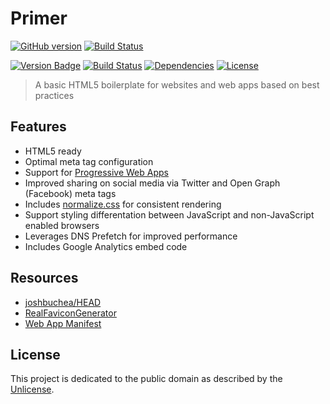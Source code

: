 # Primer

[![GitHub version](https://badge.fury.io/gh/ryanmorr%2Fprimer.svg)](https://badge.fury.io/gh/ryanmorr%2Fprimer) [![Build Status](https://travis-ci.org/ryanmorr/primer.svg)](https://travis-ci.org/ryanmorr/primer)

[![Version Badge][version-image]][project-url]
[![Build Status][build-image]][build-url]
[![Dependencies][dependencies-image]][project-url]
[![License][license-image]][license-url]

> A basic HTML5 boilerplate for websites and web apps based on best practices

## Features
* HTML5 ready
* Optimal meta tag configuration
* Support for [Progressive Web Apps](https://developer.mozilla.org/en-US/Apps/Progressive)
* Improved sharing on social media via Twitter and Open Graph (Facebook) meta tags
* Includes [normalize.css](http://necolas.github.io/normalize.css/) for consistent rendering
* Support styling differentation between JavaScript and non-JavaScript enabled browsers
* Leverages DNS Prefetch for improved performance
* Includes Google Analytics embed code

## Resources
* [joshbuchea/HEAD](https://github.com/joshbuchea/HEAD)
* [RealFaviconGenerator](https://realfavicongenerator.net/)
* [Web App Manifest](https://developer.mozilla.org/en-US/docs/Web/Manifest)

## License

This project is dedicated to the public domain as described by the [Unlicense](http://unlicense.org/).

[project-url]: https://github.com/ryanmorr/primer
[version-image]: https://badge.fury.io/gh/ryanmorr%2Fprimer.svg
[build-url]: https://travis-ci.org/ryanmorr/primer
[build-image]: https://travis-ci.org/ryanmorr/primer.svg
[dependencies-image]: https://david-dm.org/ryanmorr/primer.svg
[license-image]: https://img.shields.io/badge/license-Unlicense-blue.svg
[license-url]: UNLICENSE